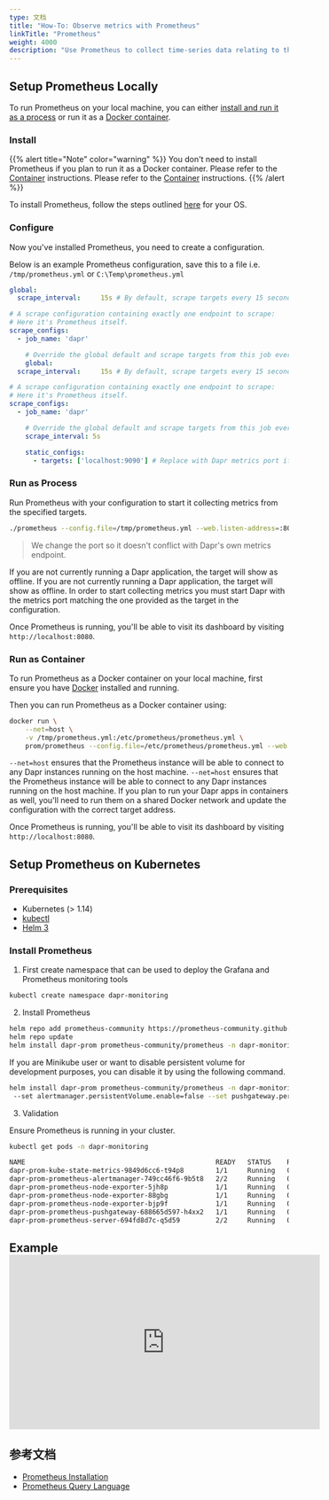 ```yaml
---
type: 文档
title: "How-To: Observe metrics with Prometheus"
linkTitle: "Prometheus"
weight: 4000
description: "Use Prometheus to collect time-series data relating to the execution of the Dapr runtime itself"
---
```


## Setup Prometheus Locally
To run Prometheus on your local machine, you can either [install and run it as a process](#install) or run it as a [Docker container](#Run-as-Container).

### Install
{{% alert title="Note" color="warning" %}}
You don't need to install Prometheus if you plan to run it as a Docker container. Please refer to the [Container](#run-as-container) instructions. Please refer to the [Container](#run-as-container) instructions.
{{% /alert %}}

To install Prometheus, follow the steps outlined [here](https://prometheus.io/docs/prometheus/latest/getting_started/) for your OS.

### Configure
Now you've installed Prometheus, you need to create a configuration.

Below is an example Prometheus configuration, save this to a file i.e. `/tmp/prometheus.yml` or `C:\Temp\prometheus.yml`
```yaml
global:
  scrape_interval:     15s # By default, scrape targets every 15 seconds.

# A scrape configuration containing exactly one endpoint to scrape:
# Here it's Prometheus itself.
scrape_configs:
  - job_name: 'dapr'

    # Override the global default and scrape targets from this job every 5 seconds.
    global:
  scrape_interval:     15s # By default, scrape targets every 15 seconds.

# A scrape configuration containing exactly one endpoint to scrape:
# Here it's Prometheus itself.
scrape_configs:
  - job_name: 'dapr'

    # Override the global default and scrape targets from this job every 5 seconds.
    scrape_interval: 5s

    static_configs:
      - targets: ['localhost:9090'] # Replace with Dapr metrics port if not default
```

### Run as Process
Run Prometheus with your configuration to start it collecting metrics from the specified targets.
```bash
./prometheus --config.file=/tmp/prometheus.yml --web.listen-address=:8080
```
> We change the port so it doesn't conflict with Dapr's own metrics endpoint.

If you are not currently running a Dapr application, the target will show as offline. If you are not currently running a Dapr application, the target will show as offline. In order to start collecting metrics you must start Dapr with the metrics port matching the one provided as the target in the configuration.

Once Prometheus is running, you'll be able to visit its dashboard by visiting `http://localhost:8080`.

### Run as Container
To run Prometheus as a Docker container on your local machine, first ensure you have [Docker](https://docs.docker.com/install/) installed and running.

Then you can run Prometheus as a Docker container using:
```bash
docker run \
    --net=host \
    -v /tmp/prometheus.yml:/etc/prometheus/prometheus.yml \
    prom/prometheus --config.file=/etc/prometheus/prometheus.yml --web.listen-address=:8080
```
`--net=host` ensures that the Prometheus instance will be able to connect to any Dapr instances running on the host machine. `--net=host` ensures that the Prometheus instance will be able to connect to any Dapr instances running on the host machine. If you plan to run your Dapr apps in containers as well, you'll need to run them on a shared Docker network and update the configuration with the correct target address.

Once Prometheus is running, you'll be able to visit its dashboard by visiting `http://localhost:8080`.

## Setup Prometheus on Kubernetes

### Prerequisites

- Kubernetes (> 1.14)
- [kubectl](https://kubernetes.io/docs/tasks/tools/install-kubectl/)
- [Helm 3](https://helm.sh/)

### Install Prometheus

1.  First create namespace that can be used to deploy the Grafana and Prometheus monitoring tools

```bash
kubectl create namespace dapr-monitoring
```

2. Install Prometheus

```bash
helm repo add prometheus-community https://prometheus-community.github.io/helm-charts
helm repo update
helm install dapr-prom prometheus-community/prometheus -n dapr-monitoring
```

If you are Minikube user or want to disable persistent volume for development purposes, you can disable it by using the following command.

```bash
helm install dapr-prom prometheus-community/prometheus -n dapr-monitoring
 --set alertmanager.persistentVolume.enable=false --set pushgateway.persistentVolume.enabled=false --set server.persistentVolume.enabled=false
```

3. Validation

Ensure Prometheus is running in your cluster.

```bash
kubectl get pods -n dapr-monitoring

NAME                                                READY   STATUS    RESTARTS   AGE
dapr-prom-kube-state-metrics-9849d6cc6-t94p8        1/1     Running   0          4m58s
dapr-prom-prometheus-alertmanager-749cc46f6-9b5t8   2/2     Running   0          4m58s
dapr-prom-prometheus-node-exporter-5jh8p            1/1     Running   0          4m58s
dapr-prom-prometheus-node-exporter-88gbg            1/1     Running   0          4m58s
dapr-prom-prometheus-node-exporter-bjp9f            1/1     Running   0          4m58s
dapr-prom-prometheus-pushgateway-688665d597-h4xx2   1/1     Running   0          4m58s
dapr-prom-prometheus-server-694fd8d7c-q5d59         2/2     Running   0          4m58s
```

## Example  <iframe width="560" height="315" src="https://www.youtube.com/embed/8W-iBDNvCUM?start=2577" frameborder="0" allow="accelerometer; autoplay; clipboard-write; encrypted-media; gyroscope; picture-in-picture" allowfullscreen mark="crwd-mark"></iframe>

## 参考文档

* [Prometheus Installation](https://github.com/prometheus-community/helm-charts)
* [Prometheus Query Language](https://prometheus.io/docs/prometheus/latest/querying/basics/)
